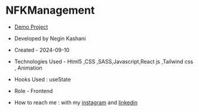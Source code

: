 # NFKManagement
- [Demo Project](https://nfk-management.vercel.app/)

- Developed by Negin Kashani

- Created - 2024-09-10

- Technologies Used - Html5 ,CSS ,SASS,Javascript,React js ,Tailwind css , Animation

- Hooks Used : useState 

- Role - Frontend

- How to reach me : with my [instagram](https://instagram.com/negin_kashweb?igshid=NTc4MTIwNjQ2YQ==
) and [linkedin](https://www.linkedin.com/in/negin-kashani-567840b8)
